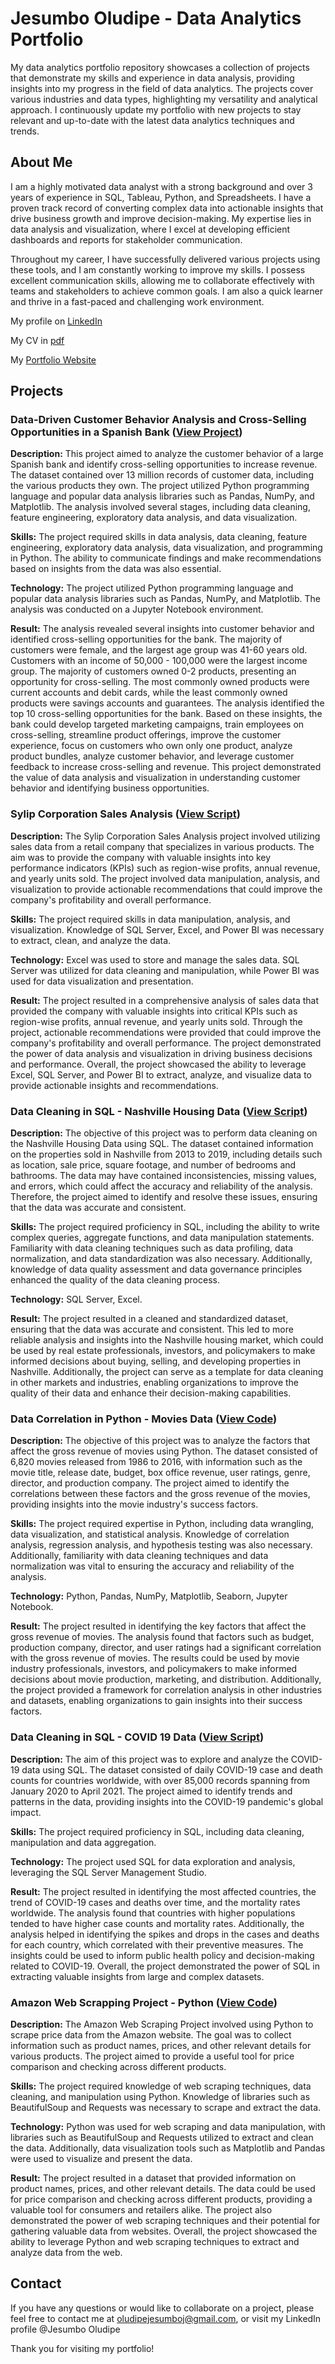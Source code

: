 # Jesumbo Oludipe - Data Analytics Portfolio

My data analytics portfolio repository showcases a collection of projects that demonstrate my skills and experience in data analysis, providing insights into my progress in the field of data analytics. The projects cover various industries and data types, highlighting my versatility and analytical approach. I continuously update my portfolio with new projects to stay relevant and up-to-date with the latest data analytics techniques and trends.

## About Me

I am a highly motivated data analyst with a strong background and over 3 years of experience in SQL, Tableau, Python, and Spreadsheets. I have a proven track record of converting complex data into actionable insights that drive business growth and improve decision-making. My expertise lies in data analysis and visualization, where I excel at developing efficient dashboards and reports for stakeholder communication. 

Throughout my career, I have successfully delivered various projects using these tools, and I am constantly working to improve my skills. I possess excellent communication skills, allowing me to collaborate effectively with teams and stakeholders to achieve common goals. I am also a quick learner and thrive in a fast-paced and challenging work environment.

My profile on [LinkedIn](https://www.linkedin.com/in/jesumbooludipe/)

My CV in [pdf](https://drive.google.com/file/d/1SKc5Ug2jjlOU-byNBj5oX75r_f5Buh6m/view?usp=share_link)

My [Portfolio Website](https://jesumbooludipe.github.io/) 

## Projects

### Data-Driven Customer Behavior Analysis and Cross-Selling Opportunities in a Spanish Bank ([View Project](https://github.com/JesumboOludipe/PortfolioProjects/tree/main/Cross%20Selling%20Recommendations%20for%20Banking%20Products))
**Description:** This project aimed to analyze the customer behavior of a large Spanish bank and identify cross-selling opportunities to increase revenue. The dataset contained over 13 million records of customer data, including the various products they own. The project utilized Python programming language and popular data analysis libraries such as Pandas, NumPy, and Matplotlib. The analysis involved several stages, including data cleaning, feature engineering, exploratory data analysis, and data visualization.

**Skills:** The project required skills in data analysis, data cleaning, feature engineering, exploratory data analysis, data visualization, and programming in Python. The ability to communicate findings and make recommendations based on insights from the data was also essential.

**Technology:** The project utilized Python programming language and popular data analysis libraries such as Pandas, NumPy, and Matplotlib. The analysis was conducted on a Jupyter Notebook environment.

**Result:** The analysis revealed several insights into customer behavior and identified cross-selling opportunities for the bank. The majority of customers were female, and the largest age group was 41-60 years old. Customers with an income of 50,000 - 100,000 were the largest income group. The majority of customers owned 0-2 products, presenting an opportunity for cross-selling. The most commonly owned products were current accounts and debit cards, while the least commonly owned products were savings accounts and guarantees. The analysis identified the top 10 cross-selling opportunities for the bank. Based on these insights, the bank could develop targeted marketing campaigns, train employees on cross-selling, streamline product offerings, improve the customer experience, focus on customers who own only one product, analyze product bundles, analyze customer behavior, and leverage customer feedback to increase cross-selling and revenue. This project demonstrated the value of data analysis and visualization in understanding customer behavior and identifying business opportunities.


### Sylip Corporation Sales Analysis ([View Script](https://github.com/JesumboOludipe/PortfolioProjects/blob/main/Sylip%20Corporation%20Sales%20Analysis%20-%20SQL.sql))
**Description:** The Sylip Corporation Sales Analysis project involved utilizing sales data from a retail company that specializes in various products. The aim was to provide the company with valuable insights into key performance indicators (KPIs) such as region-wise profits, annual revenue, and yearly units sold. The project involved data manipulation, analysis, and visualization to provide actionable recommendations that could improve the company's profitability and overall performance.

**Skills:** The project required skills in data manipulation, analysis, and visualization. Knowledge of SQL Server, Excel, and Power BI was necessary to extract, clean, and analyze the data.

**Technology:**
Excel was used to store and manage the sales data. SQL Server was utilized for data cleaning and manipulation, while Power BI was used for data visualization and presentation.

**Result:** The project resulted in a comprehensive analysis of sales data that provided the company with valuable insights into critical KPIs such as region-wise profits, annual revenue, and yearly units sold. Through the project, actionable recommendations were provided that could improve the company's profitability and overall performance. The project demonstrated the power of data analysis and visualization in driving business decisions and performance. Overall, the project showcased the ability to leverage Excel, SQL Server, and Power BI to extract, analyze, and visualize data to provide actionable insights and recommendations.

### Data Cleaning in SQL - Nashville Housing Data ([View Script](https://github.com/JesumboOludipe/PortfolioProjects/blob/main/Data%20Cleaning%20in%20SQL%20-%20Nashville%20Housing%20Data.sql))

**Description:** The objective of this project was to perform data cleaning on the Nashville Housing Data using SQL. The dataset contained information on the properties sold in Nashville from 2013 to 2019, including details such as location, sale price, square footage, and number of bedrooms and bathrooms. The data may have contained inconsistencies, missing values, and errors, which could affect the accuracy and reliability of the analysis. Therefore, the project aimed to identify and resolve these issues, ensuring that the data was accurate and consistent.

**Skills:** The project required proficiency in SQL, including the ability to write complex queries, aggregate functions, and data manipulation statements. Familiarity with data cleaning techniques such as data profiling, data normalization, and data standardization was also necessary. Additionally, knowledge of data quality assessment and data governance principles enhanced the quality of the data cleaning process.

**Technology:** SQL Server, Excel.

**Result:** The project resulted in a cleaned and standardized dataset, ensuring that the data was accurate and consistent. This led to more reliable analysis and insights into the Nashville housing market, which could be used by real estate professionals, investors, and policymakers to make informed decisions about buying, selling, and developing properties in Nashville. Additionally, the project can serve as a template for data cleaning in other markets and industries, enabling organizations to improve the quality of their data and enhance their decision-making capabilities.


### Data Correlation in Python - Movies Data ([View Code](https://github.com/JesumboOludipe/PortfolioProjects/blob/main/Data%20Correlation%20in%20Python%20-%20Movies%20Dataset.ipynb))
**Description:** The objective of this project was to analyze the factors that affect the gross revenue of movies using Python. The dataset consisted of 6,820 movies released from 1986 to 2016, with information such as the movie title, release date, budget, box office revenue, user ratings, genre, director, and production company. The project aimed to identify the correlations between these factors and the gross revenue of the movies, providing insights into the movie industry's success factors.

**Skills:** The project required expertise in Python, including data wrangling, data visualization, and statistical analysis. Knowledge of correlation analysis, regression analysis, and hypothesis testing was also necessary. Additionally, familiarity with data cleaning techniques and data normalization was vital to ensuring the accuracy and reliability of the analysis.

**Technology:** Python, Pandas, NumPy, Matplotlib, Seaborn, Jupyter Notebook.

**Result:** The project resulted in identifying the key factors that affect the gross revenue of movies. The analysis found that factors such as budget, production company, director, and user ratings had a significant correlation with the gross revenue of movies. The results could be used by movie industry professionals, investors, and policymakers to make informed decisions about movie production, marketing, and distribution. Additionally, the project provided a framework for correlation analysis in other industries and datasets, enabling organizations to gain insights into their success factors.

### Data Cleaning in SQL - COVID 19 Data ([View Script](https://github.com/JesumboOludipe/PortfolioProjects/blob/main/Data%20Exploration%20Project%20in%20SQL%20-%20COVID%2019%20Data.sql))
**Description:** The aim of this project was to explore and analyze the COVID-19 data using SQL. The dataset consisted of daily COVID-19 case and death counts for countries worldwide, with over 85,000 records spanning from January 2020 to April 2021. The project aimed to identify trends and patterns in the data, providing insights into the COVID-19 pandemic's global impact.

**Skills:** The project required proficiency in SQL, including data cleaning, manipulation and data aggregation. 

**Technology:** The project used SQL for data exploration and analysis, leveraging the SQL Server Management Studio. 

**Result:** The project resulted in identifying the most affected countries, the trend of COVID-19 cases and deaths over time, and the mortality rates worldwide. The analysis found that countries with higher populations tended to have higher case counts and mortality rates. Additionally, the analysis helped in identifying the spikes and drops in the cases and deaths for each country, which correlated with their preventive measures. The insights could be used to inform public health policy and decision-making related to COVID-19. Overall, the project demonstrated the power of SQL in extracting valuable insights from large and complex datasets.

### Amazon Web Scrapping Project - Python ([View Code](https://github.com/JesumboOludipe/PortfolioProjects/blob/main/Amazon%20Web%20Scrapping%20Project%20-%20Python.ipynb))
**Description:** The Amazon Web Scraping Project involved using Python to scrape price data from the Amazon website. The goal was to collect information such as product names, prices, and other relevant details for various products. The project aimed to provide a useful tool for price comparison and checking across different products.

**Skills:** The project required knowledge of web scraping techniques, data cleaning, and manipulation using Python. Knowledge of libraries such as BeautifulSoup and Requests was necessary to scrape and extract the data.

**Technology:** Python was used for web scraping and data manipulation, with libraries such as BeautifulSoup and Requests utilized to extract and clean the data. Additionally, data visualization tools such as Matplotlib and Pandas were used to visualize and present the data.

**Result:** The project resulted in a dataset that provided information on product names, prices, and other relevant details. The data could be used for price comparison and checking across different products, providing a valuable tool for consumers and retailers alike. The project also demonstrated the power of web scraping techniques and their potential for gathering valuable data from websites. Overall, the project showcased the ability to leverage Python and web scraping techniques to extract and analyze data from the web.


## Contact

If you have any questions or would like to collaborate on a project, please feel free to contact me at oludipejesumboj@gmail.com, or visit my LinkedIn profile @Jesumbo Oludipe

Thank you for visiting my portfolio!
